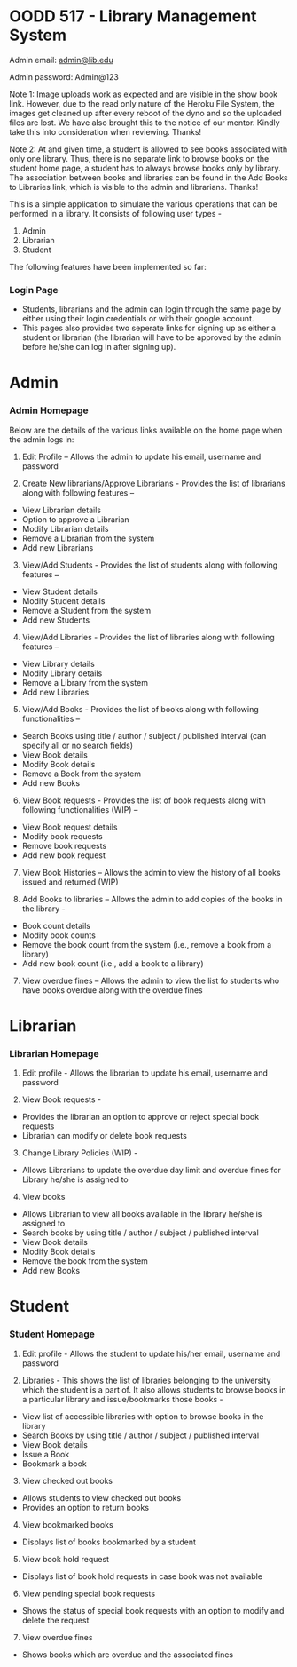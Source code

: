 # OODD 517 - Library Management System

Admin email: admin@lib.edu

Admin password: Admin@123

Note 1: Image uploads work as expected and are visible in the show book link. However, due to the read only nature of the Heroku File System, the images get cleaned up after every reboot of the dyno and so the uploaded files are lost. We have also brought this to the notice of our mentor. Kindly take this into consideration when reviewing. Thanks!

Note 2: At and given time, a student is allowed to see books associated with only one library. Thus, there is no separate link to browse books on the student home page, a student has to always browse books only by library. The association between books and libraries can be found in the Add Books to Libraries link, which is visible to the admin and librarians. Thanks!
 
This is a simple application to simulate the various operations that can be performed in a library.
It consists of following user types - 

1. Admin
2. Librarian
3. Student

The following features have been implemented so far:

### Login Page
-   Students, librarians and the admin can login through the same page by either using their login credentials or with their google account.
-   This pages also provides two seperate links for signing up as either a student or librarian (the librarian will have to be approved by the admin before he/she can log in after signing up).

# Admin

### Admin Homepage
Below are the details of the various links available on the home page when the admin logs in:

1.	Edit Profile – Allows the admin to update his email, username and password

2. Create New librarians/Approve Librarians - Provides the list of librarians along with following features – 
-	View Librarian details
-	Option to approve a Librarian
-	Modify Librarian details
-	Remove a Librarian from the system
-	Add new Librarians

3. View/Add Students - Provides the list of students along with following features – 
-	View Student details
-	Modify Student details
-	Remove a Student from the system
-	Add new Students

4. View/Add Libraries - Provides the list of libraries along with following features – 
-	View Library details
-	Modify Library details
-	Remove a Library from the system
-	Add new Libraries

5. View/Add Books - Provides the list of books along with following functionalities – 
-	Search Books using title / author / subject / published interval (can specify all or no search fields)
-	View Book details
-	Modify Book details
-	Remove a Book from the system
-	Add new Books

6. View Book requests - Provides the list of book requests along with following functionalities (WIP) – 
-	View Book request details
-	Modify book requests
-	Remove book requests
-	Add new book request

7. View Book Histories – Allows the admin to view the history of all books issued and returned (WIP)

8. Add Books to libraries – Allows the admin to add copies of the books in the library - 
- Book count details
-	Modify book counts
-	Remove the book count from the system (i.e., remove a book from a library)
-	Add new book count (i.e., add a book to a library)

7. View overdue fines – Allows the admin to view the list fo students who have books overdue along with the overdue fines

# Librarian

### Librarian Homepage

1. Edit profile - Allows the librarian to update his email, username and password

2. View Book requests - 
- Provides the librarian an option to approve or reject special book requests
- Librarian can modify or delete book requests

3. Change Library Policies (WIP) - 
- Allows Librarians to update the overdue day limit and overdue fines for Library he/she is assigned to 

4. View books
- Allows Librarian to view all books available in the library he/she is assigned to
-	Search books by using title / author / subject / published interval
-	View Book details
-	Modify Book details
-	Remove the book from the system
-	Add new Books

# Student

### Student Homepage

1. Edit profile - Allows the student to update his/her email, username and password

2. Libraries - This shows the list of libraries belonging to the university which the student is a part of. It also allows students to browse books in a particular library and issue/bookmarks those books - 
- View list of accessible libraries with option to browse books in the library
-	Search Books by using title / author / subject / published interval
-	View Book details
-	Issue a Book
-	Bookmark a book

3. View checked out books 
- Allows students to view checked out books
- Provides an option to return books

4. View bookmarked books
- Displays list of books bookmarked by a student

5. View book hold request
- Displays list of book hold requests in case book was not available

6. View pending special book requests 
- Shows the status of special book requests with an option to modify and delete the request

7. View overdue fines
- Shows books which are overdue and the associated fines
